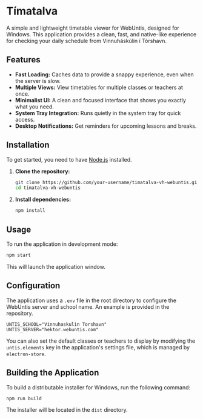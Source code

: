 # Tímatalva

A simple and lightweight timetable viewer for WebUntis, designed for Windows. This application provides a clean, fast, and native-like experience for checking your daily schedule from Vinnuháskúlin í Tórshavn.

## Features

- **Fast Loading:** Caches data to provide a snappy experience, even when the server is slow.
- **Multiple Views:** View timetables for multiple classes or teachers at once.
- **Minimalist UI:** A clean and focused interface that shows you exactly what you need.
- **System Tray Integration:** Runs quietly in the system tray for quick access.
- **Desktop Notifications:** Get reminders for upcoming lessons and breaks.

## Installation

To get started, you need to have [Node.js](https://nodejs.org/) installed.

1.  **Clone the repository:**
    ```sh
    git clone https://github.com/your-username/timatalva-vh-webuntis.git
    cd timatalva-vh-webuntis
    ```

2.  **Install dependencies:**
    ```sh
    npm install
    ```

## Usage

To run the application in development mode:

```sh
npm start
```

This will launch the application window.

## Configuration

The application uses a `.env` file in the root directory to configure the WebUntis server and school name. An example is provided in the repository.

```
UNTIS_SCHOOL="Vinnuhaskulin Torshavn"
UNTIS_SERVER="hektor.webuntis.com"
```

You can also set the default classes or teachers to display by modifying the `untis.elements` key in the application's settings file, which is managed by `electron-store`.

## Building the Application

To build a distributable installer for Windows, run the following command:

```sh
npm run build
```

The installer will be located in the `dist` directory.
